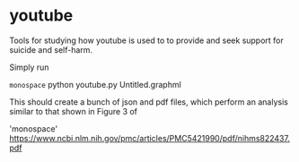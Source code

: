 # youtube
Tools for studying how youtube is used to to provide and seek support for suicide and self-harm.

Simply run

`monospace` python youtube.py Untitled.graphml

This should create a bunch of json and pdf files, which perform an analysis similar to that shown in Figure 3 of

'monospace' https://www.ncbi.nlm.nih.gov/pmc/articles/PMC5421990/pdf/nihms822437.pdf


